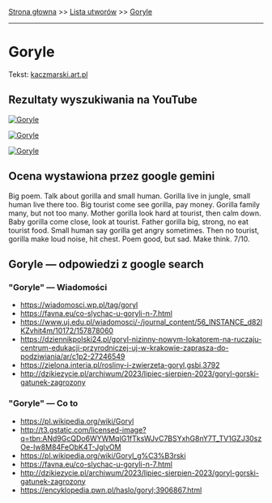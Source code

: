 [Strona głowna](../index.md) >> [Lista utworów](../list.md) >> [Goryle](161.md)

---

# Goryle

Tekst: [kaczmarski.art.pl](https://www.kaczmarski.art.pl/tworczosc/wiersze/goryle/)

## Rezultaty wyszukiwania na YouTube

[![Goryle](http://img.youtube.com/vi/PNAZ6i-PbLg/0.jpg)](https://www.youtube.com/watch?v=PNAZ6i-PbLg "Jacek Kaczmarski - Goryle - YouTube")

[![Goryle](http://img.youtube.com/vi/TRk-oWP3b0s/0.jpg)](https://www.youtube.com/watch?v=TRk-oWP3b0s "Jacek Kaczmarski - Goryle - YouTube")

[![Goryle](http://img.youtube.com/vi/G0ha9fxBFy0/0.jpg)](https://www.youtube.com/watch?v=G0ha9fxBFy0 "Goryle - Jacek Kaczmarski TEKST - YouTube")

## Ocena wystawiona przez google gemini

Big poem. Talk about gorilla and small human. Gorilla live in jungle, small human live there too. Big tourist come see gorilla, pay money. Gorilla family many, but not too many. Mother gorilla look hard at tourist, then calm down. Baby gorilla come close, look at tourist. Father gorilla big, strong, no eat tourist food. Small human say gorilla get angry sometimes. Then no tourist, gorilla make loud noise, hit chest. Poem good, but sad. Make think. 7/10.


## Goryle — odpowiedzi z google search

### "Goryle" — Wiadomości

 - <https://wiadomosci.wp.pl/tag/goryl>
 - <https://favna.eu/co-slychac-u-goryli-n-7.html>
 - <https://www.uj.edu.pl/wiadomosci/-/journal_content/56_INSTANCE_d82lKZvhit4m/10172/157878060>
 - <https://dziennikpolski24.pl/goryl-nizinny-nowym-lokatorem-na-ruczaju-centrum-edukacji-przyrodniczej-uj-w-krakowie-zaprasza-do-podziwiania/ar/c1p2-27246549>
 - <https://zielona.interia.pl/rosliny-i-zwierzeta-goryl,gsbi,3792>
 - <http://dzikiezycie.pl/archiwum/2023/lipiec-sierpien-2023/goryl-gorski-gatunek-zagrozony>

### "Goryle" — Co to

 - <https://pl.wikipedia.org/wiki/Goryl>
 - <http://t3.gstatic.com/licensed-image?q=tbn:ANd9GcQDo6WYWMqIG1fTksWJvC7BSYxhG8nY7T_TV1GZJ30szOe-Iw8M84FeObK4T-JgIvOM>
 - <https://pl.wikipedia.org/wiki/Goryl_g%C3%B3rski>
 - <https://favna.eu/co-slychac-u-goryli-n-7.html>
 - <http://dzikiezycie.pl/archiwum/2023/lipiec-sierpien-2023/goryl-gorski-gatunek-zagrozony>
 - <https://encyklopedia.pwn.pl/haslo/goryl;3906867.html>

